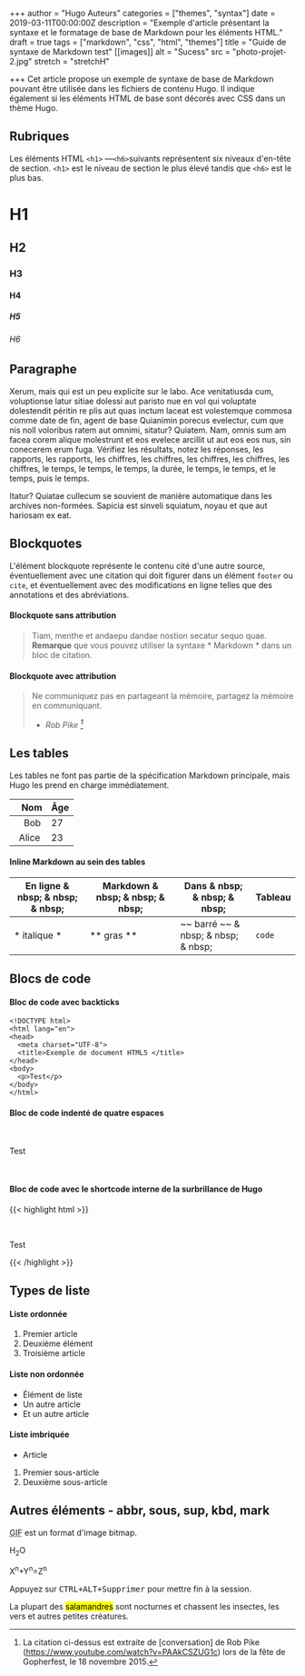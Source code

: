 +++
author = "Hugo Auteurs"
categories = ["themes", "syntax"]
date = 2019-03-11T00:00:00Z
description = "Exemple d'article présentant la syntaxe et le formatage de base de Markdown pour les éléments HTML."
draft = true
tags = ["markdown", "css", "html", "themes"]
title = "Guide de syntaxe de Markdown test"
[[images]]
alt = "Sucess"
src = "photo-projet-2.jpg"
stretch = "stretchH"

+++
Cet article propose un exemple de syntaxe de base de Markdown pouvant être utilisée dans les fichiers de contenu Hugo. Il indique également si les éléments HTML de base sont décorés avec CSS dans un thème Hugo.
<!--more-->

## Rubriques

Les éléments HTML `<h1>` —` <h6> `suivants représentent six niveaux d'en-tête de section. `<h1>` est le niveau de section le plus élevé tandis que `<h6>` est le plus bas.

# H1
## H2
### H3
#### H4
##### H5
###### H6

## Paragraphe

Xerum, mais qui est un peu explicite sur le labo. Ace venitatiusda cum, voluptionse latur sitiae dolessi aut paristo nue en vol qui voluptate dolestendit péritin re plis aut quas inctum laceat est volestemque commosa comme date de fin, agent de base Quianimin porecus evelectur, cum que nis noll voloribus ratem aut omnimi, sitatur? Quiatem. Nam, omnis sum am facea corem alique molestrunt et eos evelece arcillit ut aut eos eos nus, sin conecerem erum fuga. Vérifiez les résultats, notez les réponses, les rapports, les rapports, les chiffres, les chiffres, les chiffres, les chiffres, les chiffres, le temps, le temps, le temps, la durée, le temps, le temps, et le temps, puis le temps.

Itatur? Quiatae cullecum se souvient de manière automatique dans les archives non-formées. Sapicia est sinveli squiatum, noyau et que aut hariosam ex eat.

## Blockquotes

L'élément blockquote représente le contenu cité d'une autre source, éventuellement avec une citation qui doit figurer dans un élément `footer` ou` cite`, et éventuellement avec des modifications en ligne telles que des annotations et des abréviations.

#### Blockquote sans attribution

> Tiam, menthe et andaepu dandae nostion secatur sequo quae.
> **Remarque** que vous pouvez utiliser la syntaxe * Markdown * dans un bloc de citation.

#### Blockquote avec attribution

> Ne communiquez pas en partageant la mémoire, partagez la mémoire en communiquant. </p>
> - <cite> Rob Pike [^1] </cite>


[^1]: La citation ci-dessus est extraite de [conversation] de Rob Pike (https://www.youtube.com/watch?v=PAAkCSZUG1c) lors de la fête de Gopherfest, le 18 novembre 2015.

## Les tables

Les tables ne font pas partie de la spécification Markdown principale, mais Hugo les prend en charge immédiatement.

   Nom | Âge
-------- | ------
    Bob | 27
  Alice | 23

#### Inline Markdown au sein des tables

| En ligne & nbsp; & nbsp; & nbsp; | Markdown & nbsp; & nbsp; & nbsp; | Dans & nbsp; & nbsp; & nbsp; | Tableau |
| ---------- | --------- | ----------------- | ---------- |
| * italique * | ** gras ** | ~~ barré ~~ & nbsp; & nbsp; & nbsp; | `code` |

## Blocs de code

#### Bloc de code avec backticks

```
<!DOCTYPE html>
<html lang="en">
<head>
  <meta charset="UTF-8">
  <title>Exemple de document HTML5 </title>
</head>
<body>
  <p>Test</p>
</body>
</html>
```
#### Bloc de code indenté de quatre espaces

    <!DOCTYPE html>
    <html lang="en">
    <head>
      <meta charset="UTF-8">
      <title>Exemple de document HTML5</title>
    </head>
    <body>
      <p>Test</p>
    </body>
    </html>

#### Bloc de code avec le shortcode interne de la surbrillance de Hugo
{{< highlight html >}}
<!DOCTYPE html>
<html lang="en">
<head>
  <meta charset="UTF-8">
  <title> Exemple de document HTML5 </title>
</head>
<body>
  <p>Test</p>
</body>
</html>
{{< /highlight >}}

## Types de liste

#### Liste ordonnée

1. Premier article
2. Deuxième élément
3. Troisième article

#### Liste non ordonnée

* Élément de liste
* Un autre article
* Et un autre article

#### Liste imbriquée

* Article
1. Premier sous-article
2. Deuxième sous-article

## Autres éléments - abbr, sous, sup, kbd, mark

<abbr title="Format d'échange graphique">GIF</abbr> est un format d'image bitmap.

H<sub>2</sub>O

X<sup>n</sup>+Y<sup>n</sup>=Z<sup>n</sup>

Appuyez sur <kbd><kbd>CTRL</kbd>+<kbd>ALT</kbd>+<kbd>Supprimer</kbd></kbd> pour mettre fin à la session.

La plupart des <mark>salamandres</mark> sont nocturnes et chassent les insectes, les vers et autres petites créatures.